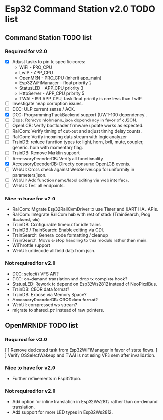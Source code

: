 # Esp32 Command Station v2.0 TODO list

## Command Station TODO list

### Required for v2.0

* [x] Adjust tasks to pin to specific cores:
    * WiFi - PRO_CPU
    * LwIP - APP_CPU
    * OpenMRN - PRO_CPU (inherit app_main)
    * Esp32WiFiManager - float priority 2
    * StatusLED - APP_CPU priority 3
    * HttpServer - APP_CPU priority 5
    * TWAI - ISR APP_CPU, task float priority is one less than LwIP.
* [ ] Investigate heap corruption issues.
* [ ] DCC: ULP current sense / ACK.
* [x] DCC: ProgrammingTrackBackend support (UWT-100 dependency).
* [ ] Deps: Remove nlohmann_json dependency in favor of cJSON.
* [ ] OpenLCB: Verify bootloader firmware update works as expected.
* [ ] RailCom: Verify timing of cut-out and adjust timing delay counts.
* [ ] RailCom: Verify incoming data stream with logic analyzer.
* [ ] TrainDB: reduce function types to: light, horn, bell, mute, coupler, generic. horn with momentary flag.
* [ ] TrainDB: Remove Marklin support
* [ ] AccessoryDecoderDB: Verify all functionality
* [x] AccessoryDecoderDB: Directly consume OpenLCB events.
* [ ] WebUI: Cross check against WebServer.cpp for uniformity in parameters/json.
* [ ] WebUI: Add function name/label editing via web interface.
* [ ] WebUI: Test all endpoints.

### Nice to have for v2.0

* RailCom: Migrate Esp32RailComDriver to use Timer and UART HAL APIs.
* RailCom: Integrate RailCom hub with rest of stack (TrainSearch, Prog Backend, etc)
* TrainDB: Configurable timeout for idle trains
* TrainDB / TrainSearch: Enable editing via CDI.
* TrainSearch: General code formatting / cleanup
* TrainSearch: Move e-stop handling to this module rather than main.
* WiThrottle support
* WebUI: urldecode all field data from json.

### Not required for v2.0

* DCC: select() VFS API?
* DCC: on-demand translation and drop tx complete hook?
* StatusLED: Rework to depend on Esp32Ws2812 instead of NeoPixelBus.
* TrainDB: CBOR data format?
* TrainDB: Expose via Memory Space?
* AccessoryDecoderDB: CBOR data format?
* WebUI: compressed ws stream?
* migrate to shared_ptr instead of raw pointers.

## OpenMRNIDF TODO list

### Required for v2.0

[ ] Remove dedicated task from Esp32WiFiManager in favor of state flows.
[ ] Verify OSSelectWakeup and TWAI is not using VFS sem after invalidation.

### Nice to have for v2.0

* Further refinements in Esp32Gpio.

### Not required for v2.0

* Add option for inline translation in Esp32Ws2812 rather than on-demand translation.
* Add support for more LED types in Esp32Ws2812.
